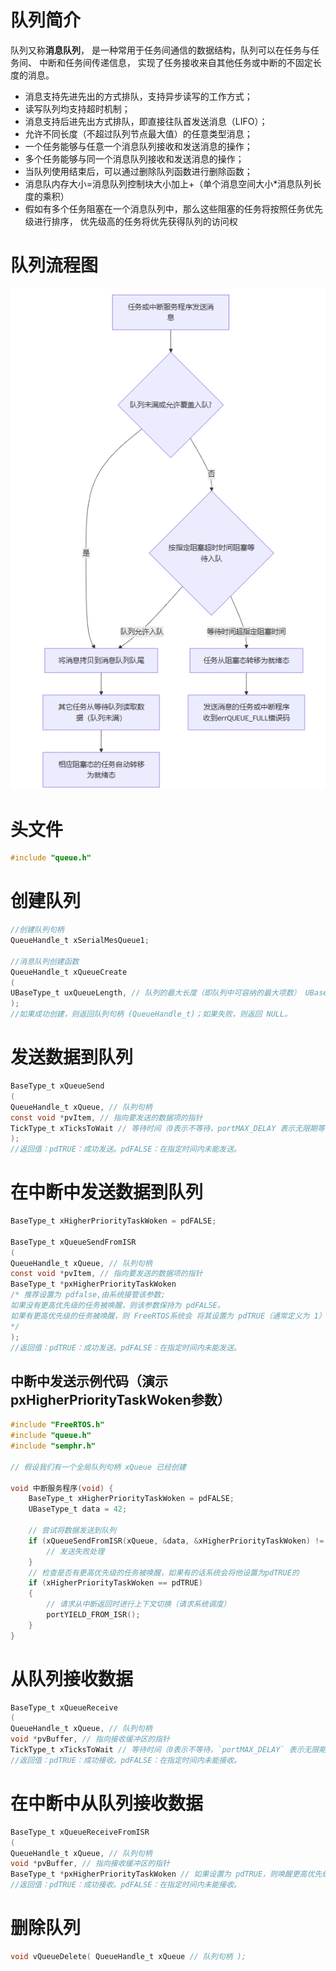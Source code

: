 # 队列简介
队列又称**消息队列**， 是一种常用于任务间通信的数据结构，队列可以在任务与任务间、 中断和任务间传递信息， 实现了任务接收来自其他任务或中断的不固定长度的消息。

* 消息支持先进先出的方式排队，支持异步读写的工作方式；
* 读写队列均支持超时机制；
* 消息支持后进先出方式排队，即直接往队首发送消息（LIFO）；
* 允许不同长度（不超过队列节点最大值）的任意类型消息；
* 一个任务能够与任意一个消息队列接收和发送消息的操作；
* 多个任务能够与同一个消息队列接收和发送消息的操作；
* 当队列使用结束后，可以通过删除队列函数进行删除函数；
* 消息队内存大小=消息队列控制块大小加上+（单个消息空间大小\*消息队列长度的乘积）
* 假如有多个任务阻塞在一个消息队列中，那么这些阻塞的任务将按照任务优先级进行排序， 优先级高的任务将优先获得队列的访问权

# 队列流程图

![Pasted image 20241207142420.png](./assets/image-20241207142420.png)

# 头文件

```c
#include "queue.h"
```

# 创建队列
```c
//创建队列句柄
QueueHandle_t xSerialMesQueue1;

//消息队列创建函数  
QueueHandle_t xQueueCreate
( 
UBaseType_t uxQueueLength, // 队列的最大长度（即队列中可容纳的最大项数） UBaseType_t uxItemSize // 每个队列项的大小（以字节为单位） 
);
//如果成功创建，则返回队列句柄 (QueueHandle_t)；如果失败，则返回 NULL。
```
# 发送数据到队列
```c
BaseType_t xQueueSend
( 
QueueHandle_t xQueue, // 队列句柄 
const void *pvItem, // 指向要发送的数据项的指针 
TickType_t xTicksToWait // 等待时间（0表示不等待，portMAX_DELAY 表示无限期等待） 
);
//返回值：pdTRUE：成功发送。pdFALSE：在指定时间内未能发送。
```
# 在中断中发送数据到队列
```c
BaseType_t xHigherPriorityTaskWoken = pdFALSE;

BaseType_t xQueueSendFromISR
( 
QueueHandle_t xQueue, // 队列句柄 
const void *pvItem, // 指向要发送的数据项的指针 
BaseType_t *pxHigherPriorityTaskWoken 
/* 推荐设置为 pdfalse,由系统接管该参数; 
如果没有更高优先级的任务被唤醒，则该参数保持为 pdFALSE。
如果有更高优先级的任务被唤醒，则 FreeRTOS系统会 将其设置为 pdTRUE（通常定义为 1）
*/
);
//返回值：pdTRUE：成功发送。pdFALSE：在指定时间内未能发送。
```
## 中断中发送示例代码（演示pxHigherPriorityTaskWoken参数）
```c
#include "FreeRTOS.h"
#include "queue.h"
#include "semphr.h"

// 假设我们有一个全局队列句柄 xQueue 已经创建

void 中断服务程序(void) {
    BaseType_t xHigherPriorityTaskWoken = pdFALSE;
    UBaseType_t data = 42;

    // 尝试将数据发送到队列
	if (xQueueSendFromISR(xQueue, &data, &xHigherPriorityTaskWoken) != pdPASS)     {
        // 发送失败处理
    }
    // 检查是否有更高优先级的任务被唤醒，如果有的话系统会将他设置为pdTRUE的
    if (xHigherPriorityTaskWoken == pdTRUE) 
    {
        // 请求从中断返回时进行上下文切换（请求系统调度）
        portYIELD_FROM_ISR();
    }
}
```
# 从队列接收数据
```c
BaseType_t xQueueReceive
( 
QueueHandle_t xQueue, // 队列句柄 
void *pvBuffer, // 指向接收缓冲区的指针 
TickType_t xTicksToWait // 等待时间（0表示不等待，`portMAX_DELAY` 表示无限期等待） );
//返回值：pdTRUE：成功接收。pdFALSE：在指定时间内未能接收。
```
# 在中断中从队列接收数据
```c
BaseType_t xQueueReceiveFromISR
( 
QueueHandle_t xQueue, // 队列句柄 
void *pvBuffer, // 指向接收缓冲区的指针 
BaseType_t *pxHigherPriorityTaskWoken // 如果设置为 pdTRUE，则唤醒更高优先级的任务 );
//返回值：pdTRUE：成功接收。pdFALSE：在指定时间内未能接收。
```
# 删除队列
```c
void vQueueDelete( QueueHandle_t xQueue // 队列句柄 );
```
